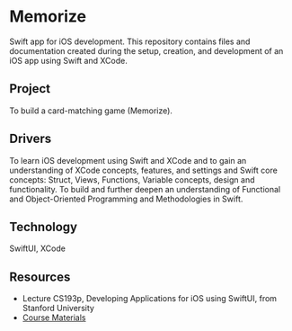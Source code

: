 # Memorize
Swift app for iOS development. This repository contains files and documentation created during the setup, creation, and development of an iOS app using
Swift and XCode.

## Project
To build a card-matching game (Memorize).

## Drivers
To learn iOS development using Swift and XCode and to gain an understanding of XCode concepts, features, and settings and Swift core concepts: Struct, Views,
Functions, Variable concepts, design and functionality. To build and further deepen an understanding of Functional and Object-Oriented Programming 
and Methodologies in Swift.

## Technology
SwiftUI, XCode

## Resources
* Lecture CS193p, Developing Applications for iOS using SwiftUI, from Stanford University
* [Course Materials](https://cs193p.stanford.edu)
